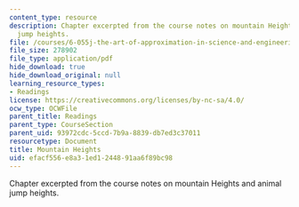 ```yaml
---
content_type: resource
description: Chapter excerpted from the course notes on mountain Heights and animal
  jump heights.
file: /courses/6-055j-the-art-of-approximation-in-science-and-engineering-spring-2008/efacf556e8a31ed1244891aa6f89bc98_feb22c.pdf
file_size: 278902
file_type: application/pdf
hide_download: true
hide_download_original: null
learning_resource_types:
- Readings
license: https://creativecommons.org/licenses/by-nc-sa/4.0/
ocw_type: OCWFile
parent_title: Readings
parent_type: CourseSection
parent_uid: 93972cdc-5ccd-7b9a-8839-db7ed3c37011
resourcetype: Document
title: Mountain Heights
uid: efacf556-e8a3-1ed1-2448-91aa6f89bc98
---
```

Chapter excerpted from the course notes on mountain Heights and animal jump heights.